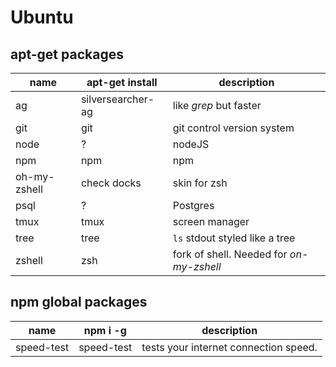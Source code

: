 # Ubuntu

## apt-get packages


name | apt-get install | description
---- | ----------- | -----------
ag | silversearcher-ag | like *grep* but faster
git | git | git control version system
node | ? | nodeJS
npm | npm | npm
oh-my-zshell | check docks | skin for zsh
psql | ? | Postgres
tmux | tmux | screen manager
tree | tree | `ls` stdout styled like a tree
zshell | zsh | fork of shell. Needed for *on-my-zshell*


## npm global packages

name | npm i -g | description
---- | -------- | -----------
speed-test | speed-test | tests your internet connection speed.
